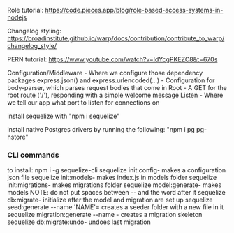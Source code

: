 Role tutorial: https://code.pieces.app/blog/role-based-access-systems-in-nodejs

Changelog styling: https://broadinstitute.github.io/warp/docs/contribution/contribute_to_warp/changelog_style/

PERN tutorial: https://www.youtube.com/watch?v=ldYcgPKEZC8&t=670s


Configuration/Middleware - Where we configure those dependency packages
express.json() and express.urlencoded(...) - Configuration for body-parser, which parses request bodies that come in
Root - A GET for the root route ('/'), responding with a simple welcome message
Listen - Where we tell our app what port to listen for connections on

install sequelize with
"npm i sequelize"

install native Postgres drivers by running the following:
"npm i pg pg-hstore"

### CLI commands
to install: npm i -g sequelize-cli
sequelize init:config- makes a configuration json file
sequelize init:models- makes index.js in models folder
sequelize init:migrations- makes migrations folder
sequelize model:generate- makes models
    NOTE: do not put spaces between -- and the word after it
sequelize db:migrate- initialize after the model and migration are set up
sequelize seed:generate --name 'NAME'= creates a seeder folder with a new file in it
sequelize migration:generate --name <migration name>- creates a migration skeleton
sequelize db:migrate:undo- undoes last migration
